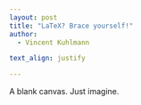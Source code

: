 ```yaml
---
layout: post
title: "LaTeX? Brace yourself!"
author:
  - Vincent Kuhlmann

text_align: justify

---
```


A blank canvas. Just imagine.

